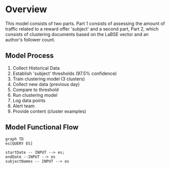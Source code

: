 # Overview
This model consists of two parts. Part 1 consists of assessing the amount of traffic related to a reward offer 'subject' and a second part, Part 2, which consists of clustering documents based on the LaBSE vector and an author's follower count. 

## Model Process
1. Collect Historical Data
2. Establish 'subject' thresholds (97.5% confidence)
3. Train clustering model (3 clusters)
4. Collect new data (previous day)
5. Compare to threshold
6. Run clustering model
7. Log data points
8. Alert team
9. Provide content (cluster examples)

## Model Functional Flow

```mermaid
graph TD
es[QUERY ES]

startDate -- INPUT --> es;
endDate --INPUT --> es
subjectNames -- INPUT --> es

```